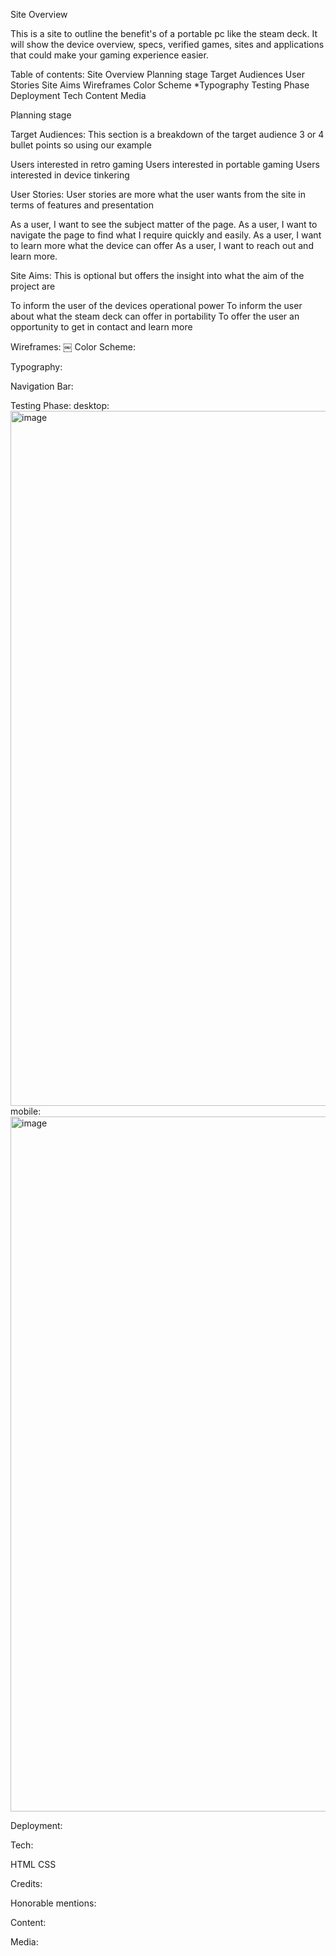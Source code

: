 Site Overview

This is a site to outline the benefit's of a portable pc like the steam deck. It will show the device overview, specs, verified games, sites and applications that could make your gaming experience easier.

Table of contents:
Site Overview
Planning stage
Target Audiences
User Stories
Site Aims
Wireframes
Color Scheme
*Typography
Testing Phase
Deployment
Tech
Content
Media​

Planning stage

Target Audiences:
​This section is a breakdown of the target audience 3 or 4 bullet points so using our example​

Users interested in retro gaming
Users interested in portable gaming
Users interested in device tinkering

User Stories:
​User stories are more what the user wants from the site in terms of features and presentation​

As a user, I want to see the subject matter of the page.
As a user, I want to navigate the page to find what I require quickly and easily.
As a user, I want to learn more what the device can offer
As a user, I want to reach out and learn more.

Site Aims:
​This is optional but offers the insight into what the aim of the project are​

To inform the user of the devices operational power 
To inform the user about what the steam deck can offer in portability 
To offer the user an opportunity to get in contact​​ and learn more

Wireframes:
￼
Color Scheme:

Typography:

Navigation Bar:

Testing Phase:
desktop:
<img width="1112" alt="image" src="https://user-images.githubusercontent.com/30955225/194119334-bbaeeb45-9bfb-4541-99e5-9f23bbe9a0e9.png">
mobile:
<img width="1112" alt="image" src="https://user-images.githubusercontent.com/30955225/194119877-24924a81-6866-4b5b-ae71-735ebfdabf7f.png">



Deployment:
​

Tech:

HTML
CSS​

Credits:

Honorable mentions:

Content:

Media:

